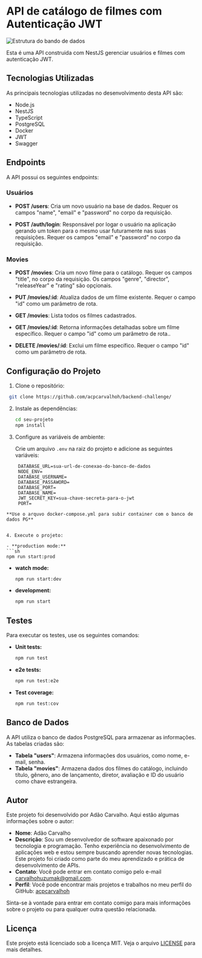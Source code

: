# API de catálogo de filmes com Autenticação JWT
![Estrutura do bando de dados](src/assets/draw-table.png)

Esta é uma API construida com NestJS gerenciar usuários e filmes com autenticação JWT.

## Tecnologias Utilizadas

As principais tecnologias utilizadas no desenvolvimento desta API são:

- Node.js
- NestJS
- TypeScript
- PostgreSQL
- Docker
- JWT
- Swagger


## Endpoints

A API possui os seguintes endpoints:

### Usuários

- **POST /users**: Cria um novo usuário na base de dados. Requer os campos "name", "email" e "password" no corpo da requisição.

- **POST /auth/login**: Responsável por logar o usuário na aplicação gerando um token para o mesmo usar futuramente nas suas requisições. Requer os campos "email" e "password" no corpo da requisição.

### Movies

- **POST /movies**: Cria um  novo filme para o catálogo. Requer os campos  "title",  no corpo da requisição. Os campos "genre", "director", "releaseYear" e "rating" são opçionais.

- **PUT /movies/:id**: Atualiza dados de um filme existente. Requer o campo "id" como um parâmetro de rota.

- **GET /movies**: Lista todos os filmes cadastrados.

- **GET /movies/:id**: Retorna informações detalhadas sobre um filme específico. Requer o campo "id" como um parâmetro de rota..

- **DELETE /movies/:id**: Exclui um filme específico. Requer o campo "id" como um parâmetro de rota.


## Configuração do Projeto

1. Clone o repositório:

  ```bash
   git clone https://github.com/acpcarvalhoh/backend-challenge/
  ```
2. Instale as dependências:

   ```bash
   cd seu-projeto
   npm install
   ```

3. Configure as variáveis de ambiente:

   Crie um arquivo `.env` na raiz do projeto e adicione as seguintes variáveis:

   ```
    DATABASE_URL=sua-url-de-conexao-do-banco-de-dados
    NODE_ENV=
    DATABASE_USERNAME=
    DATABASE_PASSAWORD=
    DATABASE_PORT=
    DATABASE_NAME=
    JWT_SECRET_KEY=sua-chave-secreta-para-o-jwt
    PORT=

  ```
**Use o arquvo docker-compose.yml para subir container com o banco de dados PG**


4. Execute o projeto:

- **production mode:**
  ```sh
  npm run start:prod
  ```

- **watch mode:**
  ```sh
  npm run start:dev
  ```

- **development:**
  ```sh
  npm run start
  ```


## Testes

Para executar os testes, use os seguintes comandos:

- **Unit tests:**
  ```sh
  npm run test
  ```

- **e2e tests:**
  ```sh
  npm run test:e2e
  ```

- **Test coverage:**
  ```sh
  npm run test:cov
  ```

## Banco de Dados

A API utiliza o banco de dados PostgreSQL para armazenar as informações. As tabelas criadas são:

- **Tabela "users"**: Armazena informações dos usuários, como nome, e-mail, senha.
- **Tabela "movies"**: Armazena dados dos filmes do catálogo, incluindo título, gênero, ano de lançamento, diretor, avaliação e ID do usuário como chave estrangeira.

## Autor

Este projeto foi desenvolvido por Adão Carvalho. Aqui estão algumas informações sobre o autor:

- **Nome**: Adão Carvalho
- **Descrição**: Sou um desenvolvedor de software apaixonado por tecnologia e programação. Tenho experiência no desenvolvimento de aplicações web e estou sempre buscando aprender novas tecnologias. Este projeto foi criado como parte do meu aprendizado e prática de desenvolvimento de APIs.
- **Contato**: Você pode entrar em contato comigo pelo e-mail carvalhohuzumak@gmail.com.
- **Perfil**: Você pode encontrar mais projetos e trabalhos no meu perfil do GitHub: [acpcarvalhoh](https://github.com/acpcarvalhoh)

Sinta-se à vontade para entrar em contato comigo para mais informações sobre o projeto ou para qualquer outra questão relacionada.

## Licença

Este projeto está licenciado sob a licença MIT. Veja o arquivo [LICENSE](LICENSE) para mais detalhes.




